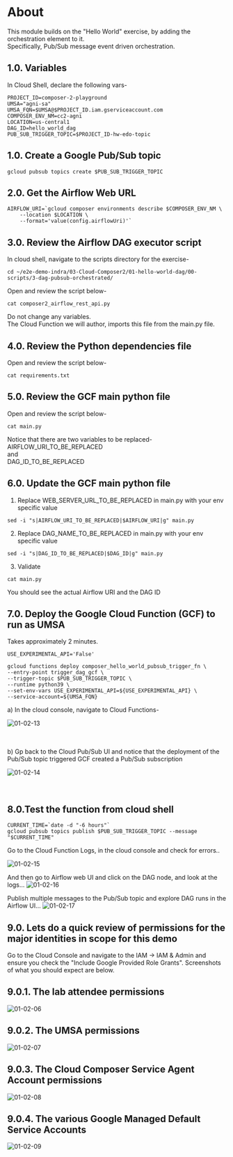# About

This module builds on the "Hello World" exercise, by adding the orchestration element to it.<br>
Specifically, Pub/Sub message event driven orchestration.<br>

## 1.0. Variables

In Cloud Shell, declare the following vars-
```
PROJECT_ID=composer-2-playground
UMSA="agni-sa"
UMSA_FQN=$UMSA@$PROJECT_ID.iam.gserviceaccount.com
COMPOSER_ENV_NM=cc2-agni
LOCATION=us-central1
DAG_ID=hello_world_dag
PUB_SUB_TRIGGER_TOPIC=$PROJECT_ID-hw-edo-topic
```

## 1.0. Create a Google Pub/Sub topic

```
gcloud pubsub topics create $PUB_SUB_TRIGGER_TOPIC
```

## 2.0. Get the Airflow Web URL

```
AIRFLOW_URI=`gcloud composer environments describe $COMPOSER_ENV_NM \
    --location $LOCATION \
    --format='value(config.airflowUri)'`
```


## 3.0. Review the Airflow DAG executor script

In cloud shell, navigate to the scripts directory for the exercise-
```
cd ~/e2e-demo-indra/03-Cloud-Composer2/01-hello-world-dag/00-scripts/3-dag-pubsub-orchestrated/
```

Open and review the script below-
```
cat composer2_airflow_rest_api.py
```

Do not change any variables.<br>
The Cloud Function we will author, imports this file from the main.py file.

## 4.0. Review the Python dependencies file

Open and review the script below-
```
cat requirements.txt
```

## 5.0. Review the GCF main python file

Open and review the script below-
```
cat main.py
```

Notice that there are two variables to be replaced-<br>
AIRFLOW_URI_TO_BE_REPLACED<br>
and<br>
DAG_ID_TO_BE_REPLACED<br>

## 6.0. Update the GCF main python file

1. Replace WEB_SERVER_URL_TO_BE_REPLACED in main.py with your env specific value

```
sed -i "s|AIRFLOW_URI_TO_BE_REPLACED|$AIRFLOW_URI|g" main.py
```

2. Replace DAG_NAME_TO_BE_REPLACED in main.py with your env specific value
```
sed -i "s|DAG_ID_TO_BE_REPLACED|$DAG_ID|g" main.py
```

3. Validate
```
cat main.py
```

You should see the actual Airflow URI and the DAG ID

## 7.0. Deploy the Google Cloud Function (GCF) to run as UMSA

Takes approximately 2 minutes.

```
USE_EXPERIMENTAL_API='False'

gcloud functions deploy composer_hello_world_pubsub_trigger_fn \
--entry-point trigger_dag_gcf \
--trigger-topic $PUB_SUB_TRIGGER_TOPIC \
--runtime python39 \
--set-env-vars USE_EXPERIMENTAL_API=${USE_EXPERIMENTAL_API} \
--service-account=${UMSA_FQN}
```

a) In the cloud console, navigate to Cloud Functions-

![01-02-13](../../01-images/01-02-13.png)
<br><br><br>

b) Gp back to the Cloud Pub/Sub UI and notice that the deployment of the Pub/Sub topic triggered GCF created a Pub/Sub subscription

![01-02-14](../../01-images/01-02-14.png)
<br><br><br>



## 8.0.Test the function from cloud shell

```
CURRENT_TIME=`date -d "-6 hours"`
gcloud pubsub topics publish $PUB_SUB_TRIGGER_TOPIC --message "$CURRENT_TIME"
```

Go to the Cloud Function Logs, in the cloud console and check for errors..

![01-02-15](../../01-images/01-02-15.png)
<br>

And then go to Airflow web UI and click on the DAG node, and look at the logs...
![01-02-16](../../01-images/01-02-16.png)
<br>

Publish multiple messages to the Pub/Sub topic and explore DAG runs in the Airflow UI...
![01-02-17](../../01-images/01-02-17.png)
<br>

## 9.0. Lets do a quick review of permissions for the major identities in scope for this demo

Go to the Cloud Console and navigate to the IAM -> IAM & Admin and ensure you check the "Include Google Provided Role Grants". Screenshots of what you should expect are below. 

## 9.0.1. The lab attendee permissions
![01-02-06](../../01-images/01-02-06.png)
<br>

## 9.0.2. The UMSA permissions
![01-02-07](../../01-images/01-02-07.png)
<br>

## 9.0.3. The Cloud Composer Service Agent Account permissions
![01-02-08](../../01-images/01-02-08.png)
<br>

## 9.0.4. The various Google Managed Default Service Accounts
![01-02-09](../../01-images/01-02-09.png)
<br>


